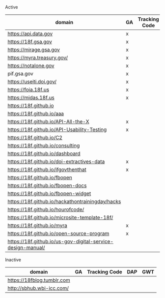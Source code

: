 
Active 

| domain  | GA  | Tracking Code  | DAP  | GWT  |
|---|---|---|---|---|
|  https://api.data.gov | x  |   |   |   |
| https://18f.gsa.gov  |  x |   |   |   |
| https://mirage.gsa.gov  | x  |   |   |   |
| https://myra.treasury.gov/  | x  |   |   |   |
| https://notalone.gov |  x |   |   |   |
| pif.gsa.gov |  x |   |   |   |
| https://useiti.doi.gov/  | x  |   |   |   |
| https://foia.18f.us  |  x |   |   |   |
| https://midas.18f.us  |  x |   |   |   |
| https://18f.github.io |   |   |   |   |
| https://18f.github.io/aaa |   |   |   |   |
| https://18f.github.io/API-All-the-X | x  |   |   |   |
| https://18f.github.io/API-Usability-Testing | x  |   |   |   |
| https://18f.github.io/C2 |   |   |   |   |
| https://18f.github.io/consulting |   |   |   |   |
| https://18f.github.io/dashboard |   |   |   |   |
| https://18f.github.io/doi-extractives-data | x  |   |   |   |
| https://18f.github.io/ifgovthenthat |  x |   |   |   |
| https://18f.github.io/fbopen |   |   |   |   |
| https://18f.github.io/fbopen-docs |   |   |   |   |
| https://18f.github.io/fbopen-widget |   |   |   |   |
| https://18f.github.io/hackathontrainingday/hacks |   |   |   |   |
| https://18f.github.io/hourofcode/ |   |   |   |   |
| https://18f.github.io/microsite-template-18f/ |   |   |   |   |
| https://18f.github.io/myra |  x |   |   |   |
| https://18f.github.io/open-source-program |  x |   |   |   |
| https://18f.github.io/us-gov-digital-service-design-manual/ |   |   |   |   |

Inactive


| domain  | GA  | Tracking Code  | DAP  | GWT  |
|---|---|---|---|---|
| https://18fblog.tumblr.com  |   |   |   |   |
| http://sbhub.wbi-icc.com/  |   |   |   |   |

